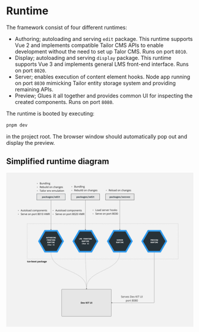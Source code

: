 # Runtime

The framework consist of four different runtimes:

- Authoring; autoloading and serving `edit` package. This runtime
  supports Vue 2 and implements compatible Tailor CMS APIs to enable development
  without the need to set up Talor CMS. Runs on port `8010`.
- Display; autoloading and serving `display` package. This runtime
  supports Vue 3 and implements general LMS front-end interface. Runs on port
  `8020`.
- Server; enables execution of content element hooks. Node app running
  on port `8030` mimicking Tailor entity storage system and providing remaining
  APIs.
- Preview; Glues it all together and provides common UI for inspecting the
  created components. Runs on port `8080`.

The runtime is booted by executing:

```bash
pnpm dev
```

in the project root. The browser window should automatically pop out and display
the preview.

## Simplified runtime diagram

![Simplified runtime](./assets/template-runtime.jpeg)
